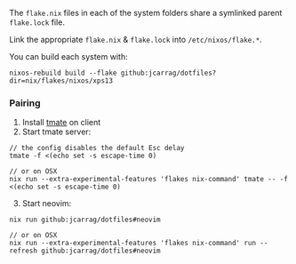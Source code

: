 The `flake.nix` files in each of the system folders share a symlinked parent `flake.lock` file.

Link the appropriate `flake.nix` & `flake.lock` into `/etc/nixos/flake.*`.

You can build each system with:
```
nixos-rebuild build --flake github:jcarrag/dotfiles?dir=nix/flakes/nixos/xps13
```

### Pairing
1. Install [tmate](http://tmate.io) on client
2. Start tmate server:
```
// the config disables the default Esc delay
tmate -f <(echo set -s escape-time 0)

// or on OSX
nix run --extra-experimental-features 'flakes nix-command' tmate -- -f <(echo set -s escape-time 0)
```
3. Start neovim:
```
nix run github:jcarrag/dotfiles#neovim

// or on OSX
nix run --extra-experimental-features 'flakes nix-command' run --refresh github:jcarrag/dotfiles#neovim
```
